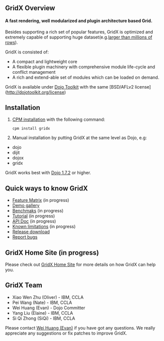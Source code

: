 ## GridX Overview

#### **A fast rendering, well modularized and plugin architecture based Grid.**

Besides supporting a rich set of popular features, GridX is optimized and extremely capable of supporting huge dataset(e.g.[larger than millions of rows](http://evanhw.github.com/gridx/gridx/tests/test_grid_huge_data.html)).

GridX is consisted of:

* A compact and lightweight core
* A flexible plugin machinery with comprehensive module life-cycle and conflict management
* A rich and extend-able set of modules which can be loaded on demand.

GridX is available under [Dojo Toolkit](http://dojotoolkit.org/) with the same [BSD/AFLv2 license] (http://dojotoolkit.org/license)

## Installation

1.  [CPM installation](https://github.com/kriszyp/cpm) with the following command:

    ``cpm install gridx``

2.  Manual installation by putting GridX at the same level as Dojo, e.g:
 * dojo 
 * dijit
 * dojox
 * gridx

GridX works best with [Dojo 1.7.2](http://download.dojotoolkit.org/release-1.7.2/) or higher.


## Quick ways to know GridX

* [Feature Matrix]() (in progress)
* [Demo gallery](http://evanhw.github.com/gridx/gridx/gallery/gallery.html)
* [Benchmaks]() (in progress)
* [Tutorial](https://github.com/evanhw/gridx/wiki/Introduction-to-Gridx) (in progress)
* [API Doc](http://evanhw.github.com/gridx/doc/gridx.html) (in progress)
* [Known limitations]() (in progress)
* [Release download](https://github.com/evanhw/gridx/zipball/v1.0beta)
* [Report bugs](https://github.com/evanhw/gridx/issues/new)


## GridX Home Site (in progress)
Please check out [GridX Home Site]() for more details on how GridX can help you.


## GridX Team
* Xiao Wen Zhu (Oliver) - IBM, CCLA
* Pei Wang (Nate) - IBM, CCLA
* Wei Huang (Evan) -  Dojo Committer
* Yang Liu (Elaine) - IBM, CCLA
* Si Qi Zhong (SiQi) - IBM, CCLA

Please contact [Wei Huang (Evan)](mailto:evanhuangwei@gmail.com) if you have got any questions. We really appreciate any suggestions or fix patches to improve GridX.
